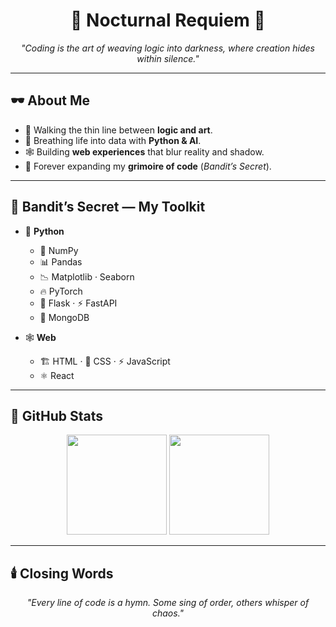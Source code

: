 <h1 align="center">🌙 Nocturnal Requiem 🌙</h1>

<p align="center">
  <em>"Coding is the art of weaving logic into darkness, where creation hides within silence."</em>
</p>

---

## 🕶️ About Me
- 🔮 Walking the thin line between **logic and art**.  
- 🐍 Breathing life into data with **Python & AI**.  
- 🕸️ Building **web experiences** that blur reality and shadow.  
- 📖 Forever expanding my **grimoire of code** (*Bandit’s Secret*).  

---

## 📜 Bandit’s Secret — My Toolkit

- 🐍 **Python**  
  - 🧮 NumPy  
  - 📊 Pandas  
  - 📉 Matplotlib · Seaborn  
  - 🔥 PyTorch  
  - 🧩 Flask · ⚡ FastAPI  
  - 🍃 MongoDB  

- 🕸️ **Web**  
  - 🏗️ HTML · 🎨 CSS · ⚡ JavaScript  
  - ⚛️ React  

---

## 🖤 GitHub Stats

<p align="center">
  <img src="https://github-readme-stats.vercel.app/api?username=not-ares00&show_icons=true&theme=dark&hide_border=true&bg_color=000000&title_color=9b59b6&icon_color=9b59b6" height="160"/>
  <img src="https://github-readme-stats.vercel.app/api/top-langs/?username=not-ares00&layout=compact&theme=dark&hide_border=true&bg_color=000000&title_color=9b59b6" height="160"/>
</p>

---

## 🕯️ Closing Words
<p align="center">
  <em>"Every line of code is a hymn. Some sing of order, others whisper of chaos."</em>
</p>

